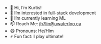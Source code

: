 - 👋 Hi, I’m Kurtis!
- 👀 I’m interested in full-stack development
- 🌱 I’m currently learning ML
- 📫 Reach Me: jh7lin@uwaterloo.ca
- 😄 Pronouns: He/Him
- ⚡ Fun fact: I play ultimate!

<!---
Kurtis24/Kurtis24 is a ✨ special ✨ repository because its `README.md` (this file) appears on your GitHub profile.
You can click the Preview link to take a look at your changes.
--->
